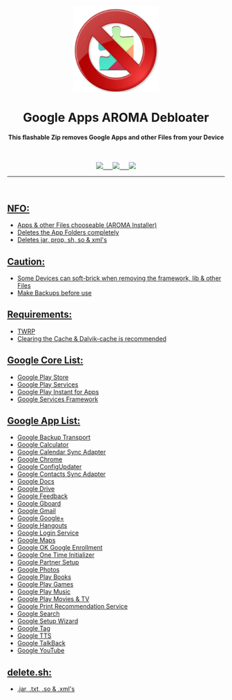 <p align="center"><img src="https://github.com/K3V1991/GAPPS-AROMA-Debloater/blob/master/G-Killer.png" width="200"></a>
<h1 align="center"><b>Google Apps AROMA Debloater</b></h1>
<h4 align="center">This flashable Zip removes Google Apps and other Files from your Device</h4>
<br />

<p align="center">
<a href="https://ko-fi.com/k3v1991" alt="Ko-fi"><img src="https://img.shields.io/badge/Ko--fi-F16061?style=for-the-badge&logo=ko-fi&logoColor=white"> &emsp;
<a href="https://www.paypal.com/cgi-bin/webscr?cmd=_s-xclick&hosted_button_id=HW8B98TVDLKWA" alt="PayPal"><img src="https://img.shields.io/badge/PayPal-00457C?style=for-the-badge&logo=paypal&logoColor=white"> &emsp;
<a href="https://github.com/K3V1991/Donate-Crypto/blob/main/README.md" alt="Crypto"><img src="https://img.shields.io/badge/Bitcoin-000?style=for-the-badge&logo=bitcoin&logoColor=white">
</p>
<hr />
<br />

## NFO:
* Apps & other Files chooseable (AROMA Installer)
* Deletes the App Folders completely
* Deletes jar, prop, sh, so & xml's

## Caution:
* Some Devices can soft-brick when removing the framework, lib & other Files
* Make Backups before use

## Requirements:
* TWRP
* Clearing the Cache & Dalvik-cache is recommended

## Google Core List:
* Google Play Store
* Google Play Services
* Google Play Instant for Apps
* Google Services Framework

## Google App List:
* Google Backup Transport
* Google Calculator
* Google Calendar Sync Adapter
* Google Chrome
* Google ConfigUpdater
* Google Contacts Sync Adapter
* Google Docs
* Google Drive
* Google Feedback
* Google Gboard
* Google Gmail
* Google Google+
* Google Hangouts
* Google Login Service
* Google Maps
* Google OK Google Enrollment
* Google One Time Initializer
* Google Partner Setup
* Google Photos
* Google Play Books
* Google Play Games
* Google Play Music
* Google Play Movies & TV
* Google Print Recommendation Service
* Google Search
* Google Setup Wizard
* Google Tag
* Google TTS
* Google TalkBack
* Google YouTube

## delete.sh:
* .jar, .txt, .so & .xml's
